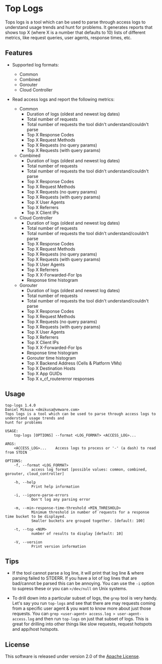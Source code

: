 # Top Logs

Tops logs is a tool which can be used to parse through access logs to understand usage trends and hunt for problems. It generates reports that shows top X (where X is a number that defaults to 10) lists of different metrics, like request queries, user agents, response times, etc.

## Features

* Supported log formats:
  - Common
  - Combined
  - Gorouter
  - Cloud Controller

* Read access logs and report the following metrics:
  - Common
    - Duration of logs (oldest and newest log dates)
    - Total number of requests
    - Total number of requests the tool didn't understand/couldn't parse
    - Top X Response Codes
    - Top X Request Methods
    - Top X Requests (no query params)
    - Top X Requests (with query params)
  - Combined
    - Duration of logs (oldest and newest log dates)
    - Total number of requests
    - Total number of requests the tool didn't understand/couldn't parse
    - Top X Response Codes
    - Top X Request Methods
    - Top X Requests (no query params)
    - Top X Requests (with query params)
    - Top X User Agents
    - Top X Referrers
    - Top X Client IPs
  - Cloud Controller
    - Duration of logs (oldest and newest log dates)
    - Total number of requests
    - Total number of requests the tool didn't understand/couldn't parse
    - Top X Response Codes
    - Top X Request Methods
    - Top X Requests (no query params)
    - Top X Requests (with query params)
    - Top X User Agents
    - Top X Referrers
    - Top X X-Forwarded-For Ips
    - Response time histogram
  - Gorouter
    - Duration of logs (oldest and newest log dates)
    - Total number of requests
    - Total number of requests the tool didn't understand/couldn't parse
    - Top X Response Codes
    - Top X Request Methods
    - Top X Requests (no query params)
    - Top X Requests (with query params)
    - Top X User Agents
    - Top X Referrers
    - Top X Client IPs
    - Top X X-Forwarded-For Ips
    - Response time histogram
    - Gorouter time histogram
    - Top X Backend Address (Cells & Platform VMs)
    - Top X Destination Hosts
    - Top X App GUIDs
    - Top X x_cf_routererror responses

## Usage

```
top-logs 1.4.0
Daniel Mikusa <dmikusa@vmware.com>
Tops logs is a tool which can be used to parse through access logs to understand usage trends and
hunt for problems

USAGE:
    top-logs [OPTIONS] --format <LOG_FORMAT> <ACCESS_LOG>...

ARGS:
    <ACCESS_LOG>...    Access logs to process or '-' (a dash) to read from STDIN

OPTIONS:
    -f, --format <LOG_FORMAT>
            access log format [possible values: common, combined, gorouter, cloud_controller]

    -h, --help
            Print help information

    -i, --ignore-parse-errors
            Don't log any parsing error

    -m, --min-response-time-threshold <MIN_THRESHOLD>
            Minimum threshold in number of requests for a response time bucket to be displayed.
            Smaller buckets are grouped together. [default: 100]

    -t, --top <NUM>
            number of results to display [default: 10]

    -V, --version
            Print version information
```

## Tips

- If the tool cannot parse a log line, it will print that log line & where parsing failed to STDERR. If you have a lot of log lines that are bad/cannot be parsed this can be annoying. You can use the `-i` option to supress these or you can `>/dev/null` on Unix systems.

- To drill down into a particular subset of logs, the `grep` tool is very handy. Let's say you run `top-logs` and see that there are may requests coming from a specific user agent & you want to know more about just those requests. You can `grep <user-agent> access.log > user-agent-access.log` and then run `top-logs` on just that subset of logs. This is great for drilling into other things like slow requests, request hotspots and app/host hotspots.

## License

This software is released under version 2.0 of the [Apache License](http://www.apache.org/licenses/LICENSE-2.0).
